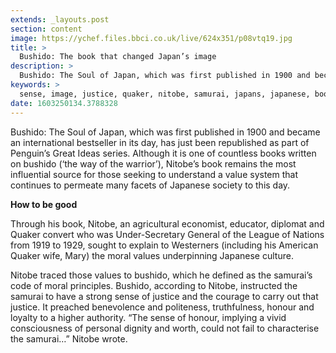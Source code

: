 ```yaml
--- 
extends: _layouts.post 
section: content 
image: https://ychef.files.bbci.co.uk/live/624x351/p08vtq19.jpg 
title: > 
  Bushido: The book that changed Japan’s image 
description: > 
  Bushido: The Soul of Japan, which was first published in 1900 and became an international bestseller in its day, has just been republished as part of Penguin’s Great Ideas series.Nitobe traced those values to bushido, which he defined as the samurai’s code of moral principles.Bushido, according to Nitobe, instructed the samurai to have a strong sense of justice and the courage to carry out that justice.It preached benevolence and politeness, truthfulness, honour and loyalty to a higher authority.“The sense of honour, implying a vivid consciousness of personal dignity and worth, could not fail to characterise the samurai…” Nitobe wrote. 
keywords: > 
  sense, image, justice, quaker, nitobe, samurai, japans, japanese, book, changed, values, honour, bushido, moral 
date: 1603250134.3788328 
--- 
```

<div><p class="Body">Bushido: The Soul of Japan, which was first published in 1900 and became an international bestseller in its day, has just been republished as part of Penguin&#8217;s Great Ideas series. Although it is one of countless books written on bushido (&#8216;the way of the warrior&#8217;), Nitobe&#8217;s book remains the most influential source for those seeking to understand a value system that continues to permeate many facets of Japanese society to this day.</p>
<p class="Body"><strong>How to be good</strong></p>
<p class="Body">Through his book, Nitobe, an agricultural economist, educator, diplomat and Quaker convert who was Under-Secretary General of the League of Nations from 1919 to 1929, sought to explain to Westerners (including his American Quaker wife, Mary) the moral values underpinning Japanese culture.</p>
<p class="Body">Nitobe traced those values to bushido, which he defined as the samurai&#8217;s code of moral principles. Bushido, according to Nitobe, instructed the samurai to have a strong sense of justice and the courage to carry out that justice. It preached benevolence and politeness, truthfulness, honour and loyalty to a higher authority. &#8220;The sense of honour, implying a vivid consciousness of personal dignity and worth, could not fail to characterise the samurai&#8230;&#8221; Nitobe wrote.</p></div>